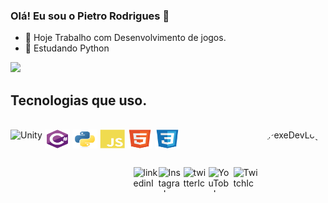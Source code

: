 ### Olá! Eu sou o Pietro Rodrigues 👋

- 🔭 Hoje Trabalho com Desenvolvimento de jogos.
- 🌱 Estudando Python

<picture>
<source 
  srcset="https://github-readme-stats.vercel.app/api?username=PietroRodrigues&show_icons=true&theme=dracula"
  media="(prefers-color-scheme: dark)"
/>
<source
  srcset="https://github-readme-stats.vercel.app/api?username=PietroRodrigues&show_icons=true"
  media="(prefers-color-scheme: light), (prefers-color-scheme: no-preference)"
/>
<img src="https://github-readme-stats.vercel.app/api?username=anuraghazra&show_icons=true" />
</picture>

## Tecnologias que uso.
<div style="display: inline_block"><br>
    <img id="myImage" align="top" alt="Unity" height="30" width="30" src="https://cdn-icons-png.flaticon.com/512/5969/5969294.png">
    <img id="myImage" align="top" alt="Csharp" height="30" width="40" src="https://raw.githubusercontent.com/devicons/devicon/master/icons/csharp/csharp-original.svg">
    <img id="myImage" align="top" alt="Python" height="30" width="40" src="https://raw.githubusercontent.com/devicons/devicon/master/icons/python/python-original.svg">
    <img id="myImage" align="top" alt="Js" height="30" width="40" src="https://raw.githubusercontent.com/devicons/devicon/master/icons/javascript/javascript-plain.svg">
    <img id="myImage" align="top" alt="HTML" height="30" width="40" src="https://raw.githubusercontent.com/devicons/devicon/master/icons/html5/html5-original.svg">
    <img id="myImage" align="top" alt="CSS" height="30" width="40" src="https://raw.githubusercontent.com/devicons/devicon/master/icons/css3/css3-original.svg">  
    <img id="myImage" align="right" alt="PexeDevLogo" height="150" style="border-radius:50px;" src="https://i.imgur.com/6BUd0km.png" title="source: imgur.com" /> 
</div>
  
  ##
  
<div style="display: inline_block">
  <a href="https://www.twitch.tv/pexedev" target="_blank"><img align="right" alt="TwitchIco" height="40" width="40" src="https://cdn-icons-png.flaticon.com/512/2504/2504946.png" target="_blank"></a>
  
  <a href="https://www.youtube.com/channel/UC03Eu9qR86qB-_NaWXisc3w" target="_blank"><img align="right" alt="YouTobeIco" height="40" width="40" src="https://cdn-icons-png.flaticon.com/512/2504/2504965.png" target="_blank"></a>
  
  <a href="https://twitter.com/PexeDev" target="_blank"><img align="right" alt="twitterIco" height="40" width="40" src="https://cdn-icons-png.flaticon.com/512/2504/2504947.png"></a>
  
  <a href="https://www.instagram.com/pexedev/" target="_blank"><img align="right" alt="InstagranIco" height="40" width="40" src="https://cdn-icons-png.flaticon.com/512/2111/2111463.png" target="_blank"></a>
  
  <a href="https://www.linkedin.com/in/pietrorodrigues" target="_blank"><img align="right" alt="linkedinIco" height="40" width="40" src="https://cdn-icons-png.flaticon.com/512/2504/2504923.png" target="_blank"></a> 
  
</div>

